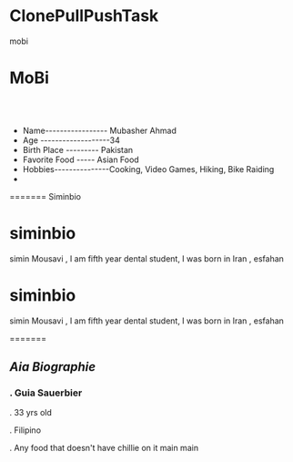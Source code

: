 # ClonePullPushTask
mobi
<br>

# **MoBi** # 


<br>
<br>

* Name----------------- Mubasher Ahmad          
* Age -------------------34
* Birth Place  --------- Pakistan
* Favorite Food ----- Asian Food
* Hobbies---------------Cooking, Video Games, Hiking, Bike Raiding 
* 


=======
Siminbio
# siminbio
simin Mousavi , I am fifth year dental student, I was born in Iran , esfahan
# siminbio
simin Mousavi , I am fifth year dental student, I was born in Iran , esfahan


=======
## ***Aia Biographie***

### . Guia Sauerbier
. 33 yrs old

. Filipino

. Any food that doesn't have chillie on it
 main
main
